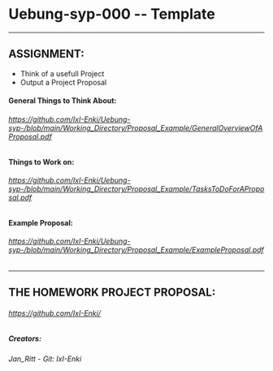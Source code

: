 # Uebung-syp-000  --  Template  
---------------------------------  

## ASSIGNMENT:  
  - Think of a usefull Project  
  - Output a Project Proposal  
#### General Things to Think About:  
###### https://github.com/IxI-Enki/Uebung-syp-/blob/main/Working_Directory/Proposal_Example/GeneralOverviewOfAProposal.pdf
#### Things to Work on:  
###### https://github.com/IxI-Enki/Uebung-syp-/blob/main/Working_Directory/Proposal_Example/TasksToDoForAProposal.pdf
#### Example Proposal:  
###### https://github.com/IxI-Enki/Uebung-syp-/blob/main/Working_Directory/Proposal_Example/ExampleProposal.pdf
---------------------------------  

## THE HOMEWORK PROJECT PROPOSAL:
###### https://github.com/IxI-Enki/
##### Creators:  
######    Jan_Ritt        - Git: IxI-Enki  
